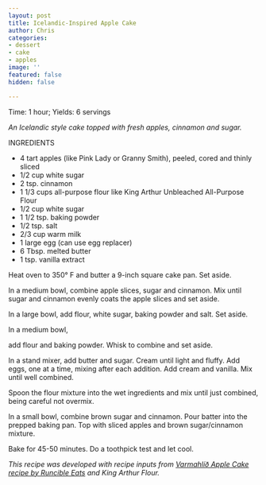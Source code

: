```yaml
---
layout: post
title: Icelandic-Inspired Apple Cake
author: Chris
categories:
- dessert
- cake
- apples
image: ''
featured: false
hidden: false

---
```

Time: 1 hour; Yields: 6 servings

_An Icelandic style cake topped with fresh apples, cinnamon and sugar._

INGREDIENTS

* 4 tart apples (like Pink Lady or Granny Smith), peeled, cored and thinly sliced
* 1/2 cup white sugar
* 2 tsp. cinnamon
* 1 1/3 cups all-purpose flour like King Arthur Unbleached All-Purpose Flour
* 1/2 cup white sugar
* 1 1/2 tsp. baking powder
* 1/2 tsp. salt
* 2/3 cup warm milk
* 1 large egg (can use egg replacer)
* 6 Tbsp. melted butter
* 1 tsp. vanilla extract

Heat oven to 350° F and butter a 9-inch square cake pan. Set aside.

In a medium bowl, combine apple slices, sugar and cinnamon. Mix until sugar and cinnamon evenly coats the apple slices and set aside.

In a large bowl, add flour, white sugar, baking powder and salt. Set aside.

In a medium bowl, 

add flour and baking powder. Whisk to combine and set aside.

In a stand mixer, add butter and sugar. Cream until light and fluffy. Add eggs, one at a time, mixing after each addition. Add cream and vanilla. Mix until well combined.

Spoon the flour mixture into the wet ingredients and mix until just combined, being careful not overmix.

In a small bowl, combine brown sugar and cinnamon. Pour batter into the prepped baking pan. Top with sliced apples and brown sugar/cinnamon mixture.

Bake for 45-50 minutes. Do a toothpick test and let cool.

_This recipe was developed with recipe inputs from_ [_Varmahlíð Apple Cake recipe by Runcible Eats_](https://leaandjay.wordpress.com/2018/08/12/varmahlid-apple-cake/) _and King Arthur Flour._